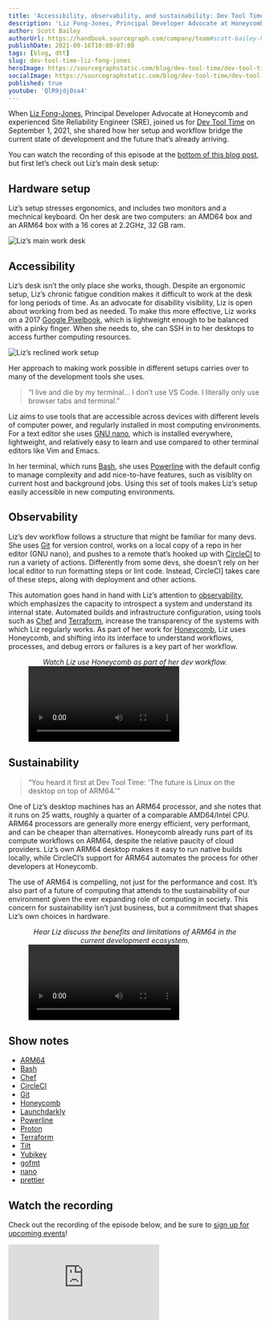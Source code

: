 ```yaml
---
title: 'Accessibility, observability, and sustainability: Dev Tool Time with Liz Fong-Jones'
description: 'Liz Fong-Jones, Principal Developer Advocate at Honeycomb and long-time Site Reliability Engineer (SRE), shares how nano, Honeycomb, and ARM processors fit together into a moveable, minimal workflow for development.'
author: Scott Bailey
authorUrl: https://handbook.sourcegraph.com/company/team#scott-bailey-he-him
publishDate: 2021-09-16T10:00-07:00
tags: [blog, dtt]
slug: dev-tool-time-liz-fong-jones
heroImage: https://sourcegraphstatic.com/blog/dev-tool-time/dev-tool-time-fong-jones-cover.jpg
socialImage: https://sourcegraphstatic.com/blog/dev-tool-time/dev-tool-time-fong-jones-cover.jpg
published: true
youtube: 'QlR9jdj0sa4'
---
```


When [Liz Fong-Jones](https://www.lizthegrey.com/), Principal Developer Advocate at Honeycomb and experienced Site Reliability Engineer (SRE), joined us for [Dev Tool Time](https://info.sourcegraph.com/dev-tool-time) on September 1, 2021, she shared how her setup and workflow bridge the current state of development and the future that’s already arriving.

You can watch the recording of this episode at the [bottom of this blog post](#Watch-the-recording), but first let’s check out Liz’s main desk setup:

## Hardware setup

Liz’s setup stresses ergonomics, and includes two monitors and a mechnical keyboard. On her desk are two computers: an AMD64 box and an ARM64 box with a 16 cores at 2.2GHz, 32 GB ram.

![Liz’s main work desk](https://sourcegraphstatic.com/blog/dev-tool-time/dev-tool-time-fong-jones-desk.jpg)

## Accessibility

Liz’s desk isn’t the only place she works, though. Despite an ergonomic setup, Liz’s chronic fatigue condition makes it difficult to work at the desk for long periods of time. As an advocate for disability visibility, Liz is open about working from bed as needed. To make this more effective, Liz works on a 2017 [Google Pixelbook](https://support.google.com/pixelbook/answer/7503982?hl=en), which is lightweight enough to be balanced with a pinky finger. When she needs to, she can SSH in to her desktops to access further computing resources.

![Liz’s reclined work setup](https://sourcegraphstatic.com/blog/dev-tool-time/dev-tool-time-fong-jones-bed-cropped.jpg)

Her approach to making work possible in different setups carries over to many of the development tools she uses.

> “I live and die by my terminal... I don’t use VS Code. I literally only use browser tabs and terminal.”

Liz aims to use tools that are accessible across devices with different levels of computer power, and regularly installed in most computing environments. For a text editor she uses [GNU nano](https://www.nano-editor.org/), which is installed everywhere, lightweight, and relatively easy to learn and use compared to other terminal editors like Vim and Emacs.

In her terminal, which runs [Bash](https://www.gnu.org/software/bash/), she uses [Powerline](https://powerline.readthedocs.io/en/latest/index.html) with the default config to manage complexity and add nice-to-have features, such as visiblity on current host and background jobs. Using this set of tools makes Liz’s setup easily accessible in new computing environments.

## Observability

Liz’s dev workflow follows a structure that might be familiar for many devs. She uses [Git](https://git-scm.com/) for version control, works on a local copy of a repo in her editor (GNU nano), and pushes to a remote that’s hooked up with [CircleCI](https://circleci.com/) to run a variety of actions. Differently from some devs, she doesn’t rely on her local editor to run formatting steps or lint code. Instead, CircleCI] takes care of these steps, along with deployment and other actions.

This automation goes hand in hand with Liz’s attention to [observability](https://www.honeycomb.io/what-is-observability/), which emphasizes the capacity to introspect a system and understand its internal state. Automated builds and infrastructure configuration, using tools such as [Chef](https://www.chef.io/) and [Terraform](https://www.terraform.io/), increase the transparency of the systems with which Liz regularly works. As part of her work for [Honeycomb](https://www.honeycomb.io/), Liz uses Honeycomb, and shifting into its interface to understand workflows, processes, and debug errors or failures is a key part of her workflow.

<figure>
    <figcaption style="text-align: center; font-style: italic;">Watch Liz use Honeycomb as part of her dev workflow.</figcaption>
    <div class="container my-4 video-embed embed-responsive embed-responsive-16by9">
        <video controls src="https://sourcegraphstatic.com/blog/dev-tool-time/dev-tool-time-fong-jones-observability.mp4"></video>
    </div>
</figure>

## Sustainability

> “You heard it first at Dev Tool Time: 'The future is Linux on the desktop on top of ARM64.’”

One of Liz’s desktop machines has an ARM64 processor, and she notes that it runs on 25 watts, roughly a quarter of a comparable AMD64/Intel CPU. ARM64 processors are generally more energy efficient, very performant, and can be cheaper than alternatives. Honeycomb already runs part of its compute workflows on ARM64, despite the relative paucity of cloud providers. Liz’s own ARM64 desktop makes it easy to run native builds locally, while CircleCI’s support for ARM64 automates the process for other developers at Honeycomb.

The use of ARM64 is compelling, not just for the performance and cost. It’s also part of a future of computing that attends to the sustainability of our environment given the ever expanding role of computing in society. This concern for sustainability isn’t just business, but a commitment that shapes Liz’s own choices in hardware.

<figure>
    <figcaption style="text-align: center; font-style: italic;">Hear Liz discuss the benefits and limitations of ARM64 in the current development ecosystem.</figcaption>
    <div class="container my-4 video-embed embed-responsive embed-responsive-16by9">
        <video controls src="https://sourcegraphstatic.com/blog/dev-tool-time/dev-tool-time-fong-jones-arm64.mp4"></video>
    </div>
</figure>

## Show notes

- [ARM64](https://en.wikipedia.org/wiki/AArch64)
- [Bash](https://www.gnu.org/software/bash/)
- [Chef](https://www.chef.io/)
- [CircleCI](https://circleci.com/)
- [Git](https://git-scm.com/)
- [Honeycomb](https://www.honeycomb.io/)
- [Launchdarkly](https://launchdarkly.com/)
- [Powerline](https://powerline.readthedocs.io/en/latest/index.html)
- [Proton](https://github.com/ValveSoftware/Proton)
- [Terraform](https://www.terraform.io/)
- [Tilt](https://tilt.dev/)
- [Yubikey](https://www.yubico.com/)
- [gofmt](https://pkg.go.dev/cmd/gofmt)
- [nano](https://www.nano-editor.org/)
- [prettier](https://prettier.io/)

## Watch the recording

Check out the recording of the episode below, and be sure to [sign up for upcoming events](https://info.sourcegraph.com/dev-tool-time)!

<div class="container my-4 video-embed embed-responsive embed-responsive-16by9">
    <iframe class="embed-responsive-item" src="https://www.youtube-nocookie.com/embed/QlR9jdj0sa4?autoplay=0&amp;cc_load_policy=0&amp;start=93&amp;end=0&amp;loop=0&amp;controls=1&amp;modestbranding=0&amp;rel=0" allowfullscreen="" allow="accelerometer; autoplay; encrypted-media; gyroscope; picture-in-picture" frameborder="0"></iframe>
</div>
